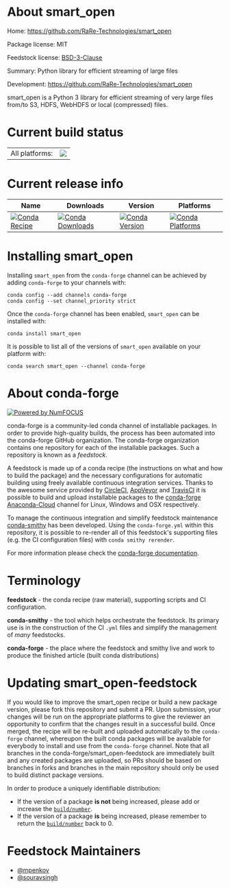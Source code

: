 About smart_open
================

Home: https://github.com/RaRe-Technologies/smart_open

Package license: MIT

Feedstock license: [BSD-3-Clause](https://github.com/conda-forge/smart_open-feedstock/blob/master/LICENSE.txt)

Summary: Python library for efficient streaming of large files

Development: https://github.com/RaRe-Technologies/smart_open

smart_open is a Python 3 library
for efficient streaming of very large files
from/to S3, HDFS, WebHDFS or local (compressed) files.


Current build status
====================


<table><tr><td>All platforms:</td>
    <td>
      <a href="https://dev.azure.com/conda-forge/feedstock-builds/_build/latest?definitionId=4997&branchName=master">
        <img src="https://dev.azure.com/conda-forge/feedstock-builds/_apis/build/status/smart_open-feedstock?branchName=master">
      </a>
    </td>
  </tr>
</table>

Current release info
====================

| Name | Downloads | Version | Platforms |
| --- | --- | --- | --- |
| [![Conda Recipe](https://img.shields.io/badge/recipe-smart_open-green.svg)](https://anaconda.org/conda-forge/smart_open) | [![Conda Downloads](https://img.shields.io/conda/dn/conda-forge/smart_open.svg)](https://anaconda.org/conda-forge/smart_open) | [![Conda Version](https://img.shields.io/conda/vn/conda-forge/smart_open.svg)](https://anaconda.org/conda-forge/smart_open) | [![Conda Platforms](https://img.shields.io/conda/pn/conda-forge/smart_open.svg)](https://anaconda.org/conda-forge/smart_open) |

Installing smart_open
=====================

Installing `smart_open` from the `conda-forge` channel can be achieved by adding `conda-forge` to your channels with:

```
conda config --add channels conda-forge
conda config --set channel_priority strict
```

Once the `conda-forge` channel has been enabled, `smart_open` can be installed with:

```
conda install smart_open
```

It is possible to list all of the versions of `smart_open` available on your platform with:

```
conda search smart_open --channel conda-forge
```


About conda-forge
=================

[![Powered by NumFOCUS](https://img.shields.io/badge/powered%20by-NumFOCUS-orange.svg?style=flat&colorA=E1523D&colorB=007D8A)](http://numfocus.org)

conda-forge is a community-led conda channel of installable packages.
In order to provide high-quality builds, the process has been automated into the
conda-forge GitHub organization. The conda-forge organization contains one repository
for each of the installable packages. Such a repository is known as a *feedstock*.

A feedstock is made up of a conda recipe (the instructions on what and how to build
the package) and the necessary configurations for automatic building using freely
available continuous integration services. Thanks to the awesome service provided by
[CircleCI](https://circleci.com/), [AppVeyor](https://www.appveyor.com/)
and [TravisCI](https://travis-ci.com/) it is possible to build and upload installable
packages to the [conda-forge](https://anaconda.org/conda-forge)
[Anaconda-Cloud](https://anaconda.org/) channel for Linux, Windows and OSX respectively.

To manage the continuous integration and simplify feedstock maintenance
[conda-smithy](https://github.com/conda-forge/conda-smithy) has been developed.
Using the ``conda-forge.yml`` within this repository, it is possible to re-render all of
this feedstock's supporting files (e.g. the CI configuration files) with ``conda smithy rerender``.

For more information please check the [conda-forge documentation](https://conda-forge.org/docs/).

Terminology
===========

**feedstock** - the conda recipe (raw material), supporting scripts and CI configuration.

**conda-smithy** - the tool which helps orchestrate the feedstock.
                   Its primary use is in the construction of the CI ``.yml`` files
                   and simplify the management of *many* feedstocks.

**conda-forge** - the place where the feedstock and smithy live and work to
                  produce the finished article (built conda distributions)


Updating smart_open-feedstock
=============================

If you would like to improve the smart_open recipe or build a new
package version, please fork this repository and submit a PR. Upon submission,
your changes will be run on the appropriate platforms to give the reviewer an
opportunity to confirm that the changes result in a successful build. Once
merged, the recipe will be re-built and uploaded automatically to the
`conda-forge` channel, whereupon the built conda packages will be available for
everybody to install and use from the `conda-forge` channel.
Note that all branches in the conda-forge/smart_open-feedstock are
immediately built and any created packages are uploaded, so PRs should be based
on branches in forks and branches in the main repository should only be used to
build distinct package versions.

In order to produce a uniquely identifiable distribution:
 * If the version of a package **is not** being increased, please add or increase
   the [``build/number``](https://docs.conda.io/projects/conda-build/en/latest/resources/define-metadata.html#build-number-and-string).
 * If the version of a package **is** being increased, please remember to return
   the [``build/number``](https://docs.conda.io/projects/conda-build/en/latest/resources/define-metadata.html#build-number-and-string)
   back to 0.

Feedstock Maintainers
=====================

* [@mpenkov](https://github.com/mpenkov/)
* [@souravsingh](https://github.com/souravsingh/)


